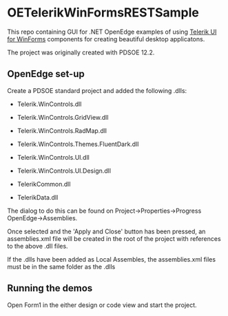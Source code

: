 # OETelerikWinFormsRESTSample

 This repo containing GUI for .NET OpenEdge examples of using [Telerik UI for WinForms](https://www.telerik.com/products/winforms.aspx) components for creating beautiful desktop applicatons.

 The project was originally created with PDSOE 12.2.


## OpenEdge set-up

 Create a PDSOE standard project and added the following .dlls:

 * Telerik.WinControls.dll

 * Telerik.WinControls.GridView.dll
 
 * Telerik.WinControls.RadMap.dll
 
 * Telerik.WinControls.Themes.FluentDark.dll
 
 * Telerik.WinControls.UI.dll
 
 * Telerik.WinControls.UI.Design.dll
 
 * TelerikCommon.dll
 
 * TelerikData.dll

 The dialog to do this can be found on Project->Properties->Progress OpenEdge->Assemblies.

 Once selected and the 'Apply and Close' button has been pressed, an assemblies.xml file will be created in the root of the project with references to the above .dll files.

 If the .dlls have been added as Local Assembles, the assemblies.xml files must be in the same folder as the .dlls


## Running the demos

 Open Form1 in the either design or code view and start the project.

